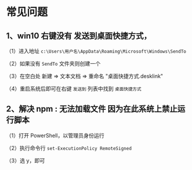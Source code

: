 # 常见问题

## 1、win10 右键没有 发送到桌面快捷方式，

（1）进入地址 `c:\Users\用户名\AppData\Roaming\Microsoft\Windows\SendTo`

（2）如果没有 `SendTo` 文件夹则创建一个

（3）在空白处 新建 => 文本文档 => 重命名 "桌面快捷方式.desklink"

（4）重启系统后即可在右键 `发送到` 列表中找到 `桌面快捷方式`

## 2、解决 npm : 无法加载文件 因为在此系统上禁止运行脚本

（1）打开 PowerShell，以管理员身份运行

（2）执行命令行 `set-ExecutionPolicy RemoteSigned`

（3）选 y，即可